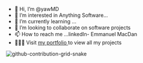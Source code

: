 - 👋 Hi, I’m @yawMD
- 👀 I’m interested in Anything Software...
- 🌱 I’m currently learning ...
- 💞️ I’m looking to collaborate on software projects
- 📫 How to reach me ...linkedIn- Emmanuel MacDan
- 👨🏾‍💻 Visit <a href="https://ciscocodes.000webhostapp.com/"> my portfolio </a> to view all my projects
<!---
yawMD/yawMD is a ✨ special ✨ repository because its `README.md` (this file) appears on your GitHub profile.
You can click the Preview link to take a look at your changes.
--->
![github-contribution-grid-snake](https://user-images.githubusercontent.com/82598461/220763755-1f476701-0681-4214-b8ce-7e4eae9ea9c5.svg)
